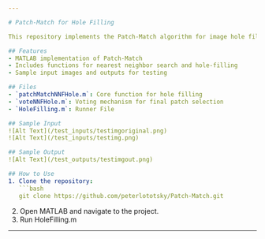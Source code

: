 ```yaml
---

# Patch-Match for Hole Filling

This repository implements the Patch-Match algorithm for image hole filling. The technique allows for efficient filling of missing regions in an image by finding and copying similar patches from the surrounding areas.

## Features
- MATLAB implementation of Patch-Match
- Includes functions for nearest neighbor search and hole-filling
- Sample input images and outputs for testing

## Files
- `patchMatchNNFHole.m`: Core function for hole filling
- `voteNNFHole.m`: Voting mechanism for final patch selection
- `HoleFilling.m`: Runner File

## Sample Input
![Alt Text](/test_inputs/testimgoriginal.png)
![Alt Text](/test_inputs/testimg.png)

## Sample Output
![Alt Text](/test_outputs/testimgout.png)

## How to Use
1. Clone the repository: 
   ```bash
   git clone https://github.com/peterlototsky/Patch-Match.git
   ```
2. Open MATLAB and navigate to the project.
3. Run HoleFilling.m 

--- 
```

